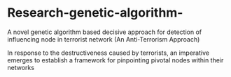 # Research-genetic-algorithm-
A novel genetic algorithm based decisive approach for detection of influencing node in terrorist network (An Anti-Terrorism Approach)

In response to the destructiveness caused by terrorists, an imperative emerges to establish a framework for pinpointing pivotal nodes within their networks
